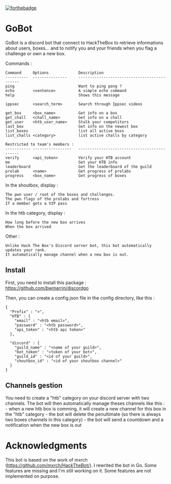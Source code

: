 [![forthebadge](https://forthebadge.com/images/badges/made-with-go.svg)](https://golang.org/)

# GoBot

GoBot is a discord bot that connect to HackTheBox to retrieve informations about users, boxes... and to notify you and your friends when you flag a challenge or own a new box.

Commands :
```
Command     Options             Description                              
----------  ---------------     --------------------------------------------
ping                            Want to ping pong ?
echo        <sentence>          A simple echo command
help                            Shows this message

ippsec      <search_term>       Search through Ippsec videos

get_box     <box_name>          Get info on a box
get_chall   <chall_name>        Get info on a chall
get_user    <htb_user_name>     Stalk your competitors
last_box                        Get info on the newest box
list_boxes                      list all active boxs
list_challs <category>          list active challs by category

Restricted to team's members :
----------- -----------------   --------------------------------------------
verify      <api_token>         Verify your HTB account 
me                              Get your HTB info
leaderboard                     Get the leaderboard of the guild
prolab      <name>              Get progress of prolabs
progress    <box_name>          Get progress of boxes
```

In the shoutbox, display :

    The pwn user / root of the boxes and challenges.
    The pwn flags of the prolabs and fortress
    If a member gets a VIP pass

In the htb category, display :

    How long before the new box arrives
    When the box arrived
    
Other :

    Unlike Hack The Box's Discord server bot, this bot automatically updates your rank.
    It automatically manage channel when a new box is out.


## Install

First, you need to install this package : https://github.com/bwmarrin/discordgo

Then, you can create a config.json file in the config directory, like this :
```
{
  "Prefix" : ">",
  "HTB" : {
    "email" : "<htb email>",
    "password" : "<htb password>",
    "api_token" : "<htb api token>"
  },

  "discord" : {
    "guild_name" : "<name of your guild>",
    "bot_token" : "<token of your bot>",
    "guild_id" : "<id of your guild>",
    "shoutbox_id" : "<id of your shoutbox channel>"
  }
}
```


## Channels gestion

You need to create a "htb" category on your discord server with two channels. The bot will then automatically manage theses channels like this :
    - when a new htb box is comming, it will create a new channel for this box in the "htb" category
    - the bot will delete the penultimate (so there is always two boxes channels in this category)
    - the bot will send a countdown and a notification when the new box is out


# Acknowledgments

This bot is based on the work of mxrch (https://github.com/mxrch/HackTheBot/). 
I rewrited the bot in Go. Some features are missing and I'm still working on it. Some features are not implemented on purpose.